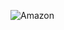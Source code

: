 ![Amazon](https://github.com/RohanSharma-exe/PowerBI/assets/68742910/b6fcc06f-741b-4f47-9c3f-532dda871491)

